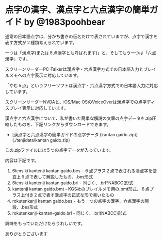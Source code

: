 # 点字の漢字、漢点字と六点漢字の簡単ガイド by @1983poohbear

通常の日本語点字は、分かち書きの仮名だけで表されていますが、点字で漢字を表す方式が２種類考えられています。

一つは「漢点字(または８点漢字とも呼ばれます)」と、そしてもう一つは「六点漢字」です。

スクリーンリーダーPC-Talkerは漢点字・六点漢字方式での日本語入力とブレイルメモへの点字表示に対応しています。

「やむ６点」というフリーソフトは漢点字・六点漢字方式での日本語入力に対応しています。

スクリーンリーダーNVDAと、iOS/Mac OSのVoiceOverは漢点字での点字ディスプレイ表示に対応しています。

漢点字と六点漢字について、私が書いた簡単な解説の文章の点字データを.zip圧縮したものを、下記リンクからダウンロードできます。

- [漢点字と六点漢字の簡単ガイドの点字データ (kantan gaido.zip)](./tenjidata/kantan gaido.zip)

この.zipファイルには５つの点字データが入っています。

内容は下記です。

1. 6tensiki kantenji kantan gaido.bes - ６点プラス２点で表される漢点字を便宜上６点で表して解説したもの、.bes形式
2. 6tensiki kantenji kantan gaido.brl - 同じく、.brl*NABCC(形式
3. kantenji kantan gaido.bmt - KGS社のブレイルメモ用の.bmt形式、６点プラス上付き２点で表す漢点字の正式な形で書いたもの
4. rokutenkanji kantan gaido.bes - もう一つの点字の漢字、六点漢字の開設、.bes形式
5. rokutenkanji-kantan-gaido.brl - 同じく、.brl(NABCC)形式

興味をもっていただけたらうれしいです。

ありがとうございます


